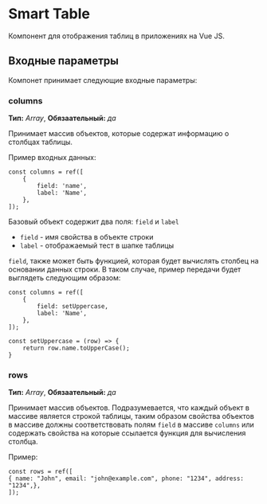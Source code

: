 # Smart Table

Компонент для отображения таблиц в приложениях на Vue JS.

## Входные параметры

Компонет принимает следующие входные параметры: 

### columns

**Тип:** *Array*,
**Обязаательный:** *да*

Принимает массив объектов, которые содержат информацию о столбцах таблицы.

Пример входных данных:

```vue
const columns = ref([
    {
        field: 'name',
        label: 'Name',
    },
]);
```
Базовый объект содержит два поля: `field` и `label`

- `field` - имя свойства в объекте строки
- `label` - отображаемый тест в шапке таблицы

`field`, также может быть функцией, которая будет вычислять столбец на основании данных строки. В таком случае, пример передачи будет выглядеть следующим образом:

```vue
const columns = ref([
    {
        field: setUppercase,
        label: 'Name',
    },
]);

const setUppercase = (row) => {
    return row.name.toUpperCase();
}
```



### rows

**Тип:** *Array*, **Обязаательный:** *да*

Принимает массив объектов. Подразумевается, что каждый объект в массиве является строкой таблицы, таким образом 
свойства объектов в массиве должны соответствовать полям `field` в массиве `columns` или содержать свойства 
на которые ссылается функция для вычисления столбца.

Пример:


```vue
const rows = ref([
{ name: "John", email: "john@example.com", phone: "1234", address: "1234",},
]);
```